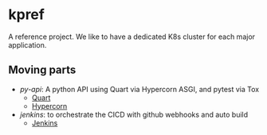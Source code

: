 # kpref
A reference project. We like to have a dedicated K8s cluster for each major application.


## Moving parts

- *py-api*: A python API using Quart via Hypercorn ASGI, and pytest via Tox
  - [Quart](https://pgjones.gitlab.io/quart/)
  - [Hypercorn](https://pgjones.gitlab.io/hypercorn/)
- *jenkins*: to orchestrate the CICD with github webhooks and auto build
  - [Jenkins](https://www.jenkins.io/)
